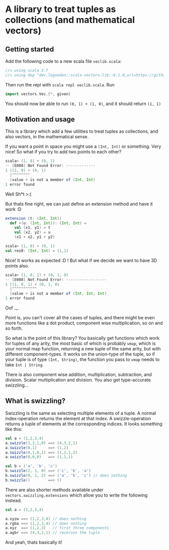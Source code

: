 # A library to treat tuples as collections (and mathematical vectors)

## Getting started
Add the following code to a new scala file `veclib.scala`:
```scala
//> using scala 3.7
//> using dep "dev.legoeden::scala-vectors-lib::0.1.0,url=https://github.com/lego-eden/scala-tuple-vectors/releases/download/0.1.0/scala-vectors-lib-0.1.0.jar"
```

Then run the repl with `scala repl veclib.scala`. Run
```scala
import vectors.Vec.{*, given}
```

You should now be able to run `(0, 1) + (1, 0)`, and it should return `(1, 1)`

## Motivation and usage
This is a library which add a few utilities to treat tuples as collections, and also vectors, in the mathematical sense.

If you want a point in space you might use a `(Int, Int)` or something.
Very nice! So what if you try to add two points to each other?
```scala
scala> (1, 0) + (0, 1)
-- [E008] Not Found Error: -------------
1 |(1, 0) + (0, 1)
  |^^^^^^^^
  |value + is not a member of (Int, Int)
1 error found
```

Well Sh*t >:(

But thats fine right, we can just define an extension method and have it work :D
```scala
extension (t: (Int, Int))
  def +(u: (Int, Int)): (Int, Int) =
    val (x1, y1) = t
    val (x2, y2) = u
    (x1 + x2, y1 + y2)
```

```scala
scala> (1, 0) + (0, 1)
val res0: (Int, Int) = (1,1)
```

Nice! It works as expected :D ! But what if we decide we want to have 3D points also.
```scala
scala> (1, 0, 1) + (0, 1, 0)
-- [E008] Not Found Error: ------------------
1 |(1, 0, 1) + (0, 1, 0)
  |^^^^^^^^^^^
  |value + is not a member of (Int, Int, Int)
1 error found
```

Oof ._.

Point is, you can't cover all the cases of tuples, and there might be even more functions like a dot product, component wise multiplication, so on and so forth.

So what is the point of this library? You basically get functions which work for tuples of any arity, the most basic of which is probably `vmap`, which is your normal map function, returning a new tuple of the same arity, but with different component-types. It works on the union-type of the tuple, so if your tuple is of type `(Int, String)`, the function you pass to `vmap` needs to take `Int | String`.

There is also component wise addition, multiplication, subtraction, and division. Scalar multiplication and division. You also get type-accurate swizzling...

## What is swizzling?
Swizzling is the same as selecting multiple elements of a tuple. A normal index-operation returns the element at that index. A swizzle-operation returns a tuple of elements at the corresponding indices. It looks something like this:
```scala
val a = (1,2,3,4)
a.swizzle(3,2,1,0) ==> (4,3,2,1)
a.swizzle(0,1)     ==> (1,2)
a.swizzle(0,1,0,1) ==> (1,2,1,2)
a.swizzle(0,0,0)   ==> (1,1,1)

val b = ('a', 'b', 'c')
b.swizzle(2, 1, 0) ==> ('c', 'b', 'a')
b.swizzle(0, 1, 2) ==> ('a', 'b', 'c') // does nothing
b.swizzle()        ==> ()
```

There are also shorter methods available under `vectors.swizzling.extensions` which allow you to write the following instead.
```scala
val a = (1,2,3,4)

a.xyzw ==> (1,2,3,4) // does nothing
a.rgba ==> (1,2,3,4) // does nothing
a.xyz  ==> (1,2,3)   // first three components
a.agbr ==> (4,3,2,1) // reverses the tuple
```

And yeah, thats basically it!